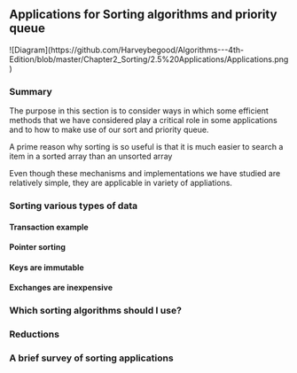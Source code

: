 <h2> Applications for Sorting algorithms and priority queue </h2>
![Diagram](https://github.com/Harveybegood/Algorithms---4th-Edition/blob/master/Chapter2_Sorting/2.5%20Applications/Applications.png)


<h3>Summary</h3>
<p>The purpose in this section is to consider ways in which some efficient methods that we have considered play a critical role in some applications and to how to make use of our sort and priority queue.</p>
<p>A prime reason why sorting is so useful is that it is much easier to search a item in a sorted array than an unsorted array</p>
<p>Even though these mechanisms and implementations we have studied are relatively simple, they are applicable in variety of appliations.</p>
<h3>Sorting various types of data</h3>
<h4>Transaction example</h4>
<h4>Pointer sorting</h4>
<h4>Keys are immutable</h4>
<h4>Exchanges are inexpensive</h4>
<h3>Which sorting algorithms should I use?</h3>
<h3>Reductions</h3>
<h3>A brief survey of sorting applications</h3>
